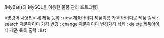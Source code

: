 [MyBatis와 MySQL을 이용한 물품 관리 프로그램]

<명령어 사용법>
새 제품 등록 : new 제품아이디 제품이름 가격
아이디로 제품 검색 : search 제품아이디 
가격 변경 : change 제품아이디 변경가격 
삭제 : delete 제품아이디
제품 목록 출력 : list
